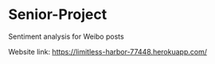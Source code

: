 # Senior-Project
Sentiment analysis for Weibo posts

Website link: https://limitless-harbor-77448.herokuapp.com/
